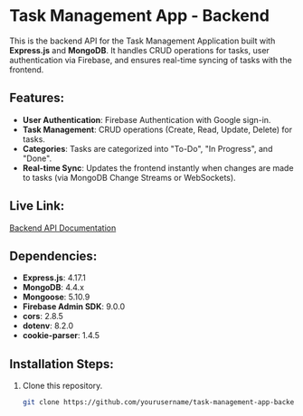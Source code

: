# Task Management App - Backend

This is the backend API for the Task Management Application built with **Express.js** and **MongoDB**. It handles CRUD operations for tasks, user authentication via Firebase, and ensures real-time syncing of tasks with the frontend.

## Features:
- **User Authentication**: Firebase Authentication with Google sign-in.
- **Task Management**: CRUD operations (Create, Read, Update, Delete) for tasks.
- **Categories**: Tasks are categorized into "To-Do", "In Progress", and "Done".
- **Real-time Sync**: Updates the frontend instantly when changes are made to tasks (via MongoDB Change Streams or WebSockets).

## Live Link:
[Backend API Documentation](http://your-live-backend-link.com)

## Dependencies:
- **Express.js**: 4.17.1
- **MongoDB**: 4.4.x
- **Mongoose**: 5.10.9
- **Firebase Admin SDK**: 9.0.0
- **cors**: 2.8.5
- **dotenv**: 8.2.0
- **cookie-parser**: 1.4.5

## Installation Steps:
1. Clone this repository.
   ```bash
   git clone https://github.com/yourusername/task-management-app-backend.git
